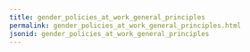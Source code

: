 ```yaml
---
title: gender_policies_at_work_general_principles
permalink: gender_policies_at_work_general_principles.html
jsonid: gender_policies_at_work_general_principles
---
```

